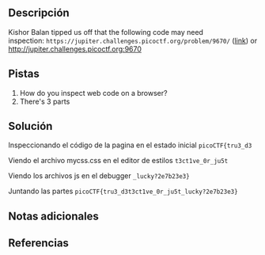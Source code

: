 ## Descripción
Kishor Balan tipped us off that the following code may need inspection: `https://jupiter.challenges.picoctf.org/problem/9670/` ([link](https://jupiter.challenges.picoctf.org/problem/9670/)) or http://jupiter.challenges.picoctf.org:9670

## Pistas
1. How do you inspect web code on a browser?
2. There's 3 parts
## Solución
Inspeccionando el código de la pagina en el estado inicial
`picoCTF{tru3_d3`

Viendo el archivo mycss.css en el editor de estilos
`t3ct1ve_0r_ju5t`

Viendo los archivos js en el debugger
`_lucky?2e7b23e3}`

Juntando las partes
`picoCTF{tru3_d3t3ct1ve_0r_ju5t_lucky?2e7b23e3}`


## Notas adicionales

## Referencias